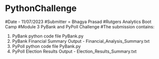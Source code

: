 # PythonChallenge
#Date - 11/07/2023
#Submitter = Bhagya Prasad
#Rutgers Analytics Boot Camp
#Module 3 PyBank and PyPoll Challenge
#The submission contains:

1. PyBank python code file PyBank.py
2. PyBank Financial Summary Output - Financial_Analysis_Summary.txt
3. PyPoll python code file PyBank.py
4. PyPoll Election Results Output - Election_Results_Summary.txt
